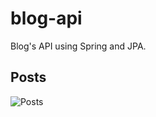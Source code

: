 # blog-api

Blog's API using Spring and JPA.

## Posts
![Posts](https://raw.githubusercontent.com/sarbull/blog-api/media/posts.png)
